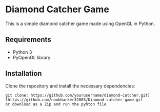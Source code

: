 # Diamond Catcher Game

This is a simple diamond catcher game made using OpenGL in Python.

## Requirements

- Python 3
- PyOpenGL library


## Installation

Clone the repository and install the necessary dependencies:

```
git clone: https://github.com/yourusername/diamond-catcher.git](https://github.com/noobhacker32003/Diamond-catcher-game.git
or download as a Zip and run the pyhton file
